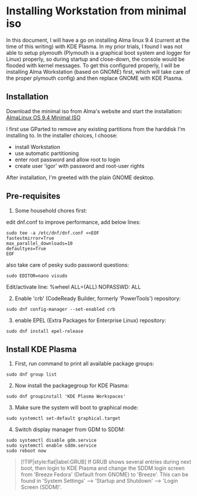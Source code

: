 # Installing Workstation from minimal iso

In this document, I will have a go on installing Alma linux 9.4 (current at the time of this writing) with KDE Plasma. In my prior trials, I found I was not able to setup plymouth (Plymouth is a graphical boot system and logger for Linux) properly, so during startup and close-down, the console would be flooded with kernel messages. To get this configured properly, I will be installing Alma Workstation (based on GNOME) first, which will take care of the proper plymouth config) and then replace GNOME with KDE Plasma.

## Installation

Download the minimal iso from Alma's website and start the installation: [AlmaLinux OS 9.4 Minimal ISO](https://repo.almalinux.org/almalinux/9.4/isos/x86_64/AlmaLinux-9.4-x86_64-minimal.iso)

I first use GParted to remove any existing partitions from the harddisk I'm installing to. In the installer choices, I choose:
- install Workstation
- use automatic partitioning
- enter root password and allow root to login
- create user 'igor' with password and root-user rights

After installation, I'm greeted with the plain GNOME desktop.

## Pre-requisites

1. Some household chores first:

edit dnf.conf to improve performance, add below lines:

```
sudo tee -a /etc/dnf/dnf.conf <<EOF
fastestmirror=True
max_parallel_downloads=10
defaultyes=True
EOF
```

also take care of pesky sudo password questions:

```
sudo EDITOR=nano visudo
```

Edit/activate line: %wheel	ALL=(ALL)	NOPASSWD:	ALL

2. Enable 'crb' (CodeReady Builder, formerly 'PowerTools') repository:

```
sudo dnf config-manager --set-enabled crb
```

3. enable EPEL (Extra Packages for Enterprise Linux) repository:

```
sudo dnf install epel-release
```

## Install KDE Plasma

1. First, run command to print all available package groups:

```
sudo dnf group list
```
2. Now install the packagegroup for KDE Plasma:

```
sudo dnf groupinstall 'KDE Plasma Workspaces'
```

3. Make sure the system will boot to graphical mode:

```
sudo systemctl set-default graphical.target
```

4. Switch display manager from GDM to SDDM:

```
sudo systemctl disable gdm.service
sudo systemctl enable sddm.service
sudo reboot now
```

> [!TIP|style:flat|label:GRUB]
> If GRUB shows several entries during next boot, then login to KDE Plasma and change the SDDM login screen from 'Breeze Fedora' (Default from GNOME) to 'Breeze'. This can be found in 'System Settings' --> 'Startup and Shutdown' --> 'Login Screen (SDDM)'.